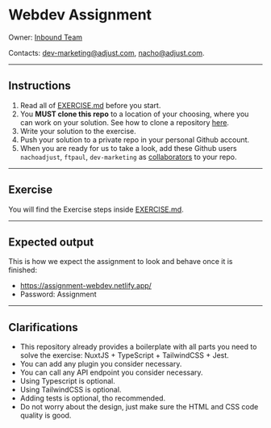 # Webdev Assignment
Owner: [Inbound Team](https://mate.adjust.com/teams/inbound)

Contacts: dev-marketing@adjust.com, nacho@adjust.com.

---

## Instructions
1. Read all of [EXERCISE.md](./EXERCISE.md) before you start.
2. You **MUST clone this repo** to a location of your choosing, where you can work on your solution. See how to clone a repository [here](https://docs.github.com/en/repositories/creating-and-managing-repositories/cloning-a-repository).
3. Write your solution to the exercise.
4. Push your solution to a private repo in your personal Github account.
5. When you are ready for us to take a look, add these Github users `nachoadjust`, `ftpaul`, `dev-marketing` as [collaborators](https://docs.github.com/en/account-and-profile/setting-up-and-managing-your-github-user-account/managing-access-to-your-personal-repositories/inviting-collaborators-to-a-personal-repository) to your repo.

---

## Exercise
You will find the Exercise steps inside [EXERCISE.md](./EXERCISE.md).

---

## Expected output
This is how we expect the assignment to look and behave once it is finished:

- https://assignment-webdev.netlify.app/
- Password: Assignment

---

## Clarifications
- This repository already provides a boilerplate with all parts you need to solve the exercise: NuxtJS + TypeScript + TailwindCSS + Jest.
- You can add any plugin you consider necessary.
- You can call any API endpoint you consider necessary.
- Using Typescript is optional.
- Using TailwindCSS is optional.
- Adding tests is optional, tho recommended.
- Do not worry about the design, just make sure the HTML and CSS code quality is good.
